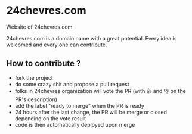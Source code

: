 # 24chevres.com

Website of 24chevres.com

24chevres.com is a domain name with a great potential. Every idea is welcomed and every one can contribute.

## How to contribute ?

  - fork the project
  - do some crazy shit and propose a pull request
  - folks in 24chevres organization will vote the PR (with :+1: and :-1: on the PR's description)
  - add the label "ready to merge" when the PR is ready
  - 24 hours after the last change, the PR will be merge or closed depending on the vote result
  - code is then automatically deployed upon merge

